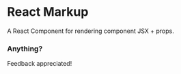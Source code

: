 # React Markup

A React Component for rendering component JSX + props.

### Anything?

Feedback appreciated!
